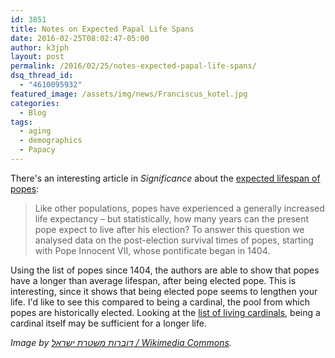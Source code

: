 ```yaml
---
id: 3851
title: Notes on Expected Papal Life Spans
date: 2016-02-25T08:02:47-05:00
author: k3jph
layout: post
permalink: /2016/02/25/notes-expected-papal-life-spans/
dsq_thread_id:
  - "4610095932"
featured_image: /assets/img/news/Franciscus_kotel.jpg
categories:
  - Blog
tags:
  - aging
  - demographics
  - Papacy
---
```

There's an interesting article in _Significance_ about the [expected lifespan of popes](https://www.statslife.org.uk/significance/2686):

> Like other populations, popes have experienced a generally increased life expectancy – but statistically, how many years can the present pope expect to live after his election? To answer this question we analysed data on the post-election survival times of popes, starting with Pope Innocent VII, whose pontificate began in 1404.

Using the list of popes since 1404, the authors are able to show that popes have a longer than average lifespan, after being elected pope.  This is interesting, since it shows that being elected pope seems to lengthen your life.  I'd like to see this compared to being a cardinal, the pool from which popes are historically elected.  Looking at the [list of living cardinals](https://en.wikipedia.org/wiki/List_of_living_cardinals), being a cardinal itself may be sufficient for a longer life.

_Image by [דוברות משטרת ישראל / Wikimedia Commons](https://en.wikipedia.org/wiki/File:Franciscus_kotel.jpg)._
